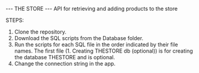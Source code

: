 --- THE STORE ---
API for retrieving and adding products to the store

STEPS:
1. Clone the repository.
2. Download the SQL scripts from the Database folder.
3. Run the scripts for each SQL file in the order indicated by their file names. The first file (1. Creating THESTORE db (optional)) is for creating the database THESTORE and is optional.
4. Change the connection string in the app.
   
